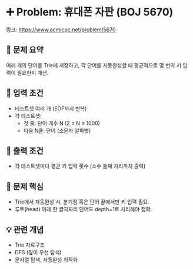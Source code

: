# ➕ Problem: 휴대폰 자판 (BOJ 5670)

링크: https://www.acmicpc.net/problem/5670

## 📌 문제 요약

여러 개의 단어를 Trie에 저장하고, 각 단어를 자동완성할 때 평균적으로 몇 번의 키 입력이 필요한지 계산.

## 🔢 입력 조건

- 테스트셋 여러 개 (EOF까지 반복)
- 각 테스트셋:
  - 첫 줄: 단어 개수 N (2 ≤ N ≤ 1000)
  - 다음 N줄: 단어 (소문자 알파벳)

## 🎯 출력 조건

- 각 테스트셋마다 평균 키 입력 횟수 (소수 둘째 자리까지 출력)

## 🧠 문제 핵심

- Trie에서 자동완성 시, 분기점 혹은 단어 끝에서만 키 입력 필요.
- 루트(head) 아래 한 글자짜리 단어도 depth=1로 처리해야 정확.

## 💡 관련 개념

- Trie 자료구조
- DFS (깊이 우선 탐색)
- 문자열 탐색, 자동완성 최적화

